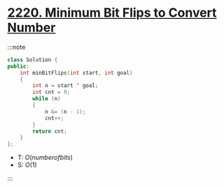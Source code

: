 # [2220\. Minimum Bit Flips to Convert Number](https://leetcode.com/problems/minimum-bit-flips-to-convert-number/)

:::note

```cpp
class Solution {
public:
    int minBitFlips(int start, int goal)
    {
        int n = start ^ goal;
        int cnt = 0;
        while (n)
        {
            n &= (n - 1);
            cnt++;
        }
        return cnt;
    }
};
```

- T: $O(number of bits)$
- S: $O(1)$

:::
